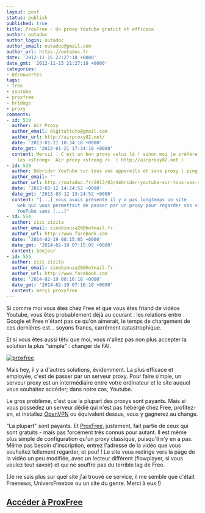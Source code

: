 ```yaml
---
layout: post
status: publish
published: true
title: ProxFree - Un proxy Youtube gratuit et efficace
author: outadoc
author_login: outadoc
author_email: outadoc@gmail.com
author_url: https://outadoc.fr
date: '2012-11-15 22:27:18 +0000'
date_gmt: '2012-11-15 21:27:18 +0000'
categories:
- Découvertes
tags:
- free
- youtube
- proxfree
- bridage
- proxy
comments:
- id: 519
  author: Air Proxy
  author_email: digitaltuto@gmail.com
  author_url: http://airproxy82.net/
  date: '2013-01-21 18:34:18 +0000'
  date_gmt: '2013-01-21 17:34:18 +0000'
  content: Mercii ! C'est un bon proxy celui là ! sinon moi je préfère
    les <strong>  Air proxy <strong />  ( http://airproxy82.net )
- id: 520
  author: Débrider YouTube sur tous vos appareils et sans proxy | ping timeout_
  author_email: ''
  author_url: http://outadoc.fr/2013/03/debrider-youtube-sur-tous-vos-appareils-et-sans-proxy/
  date: '2013-03-12 14:24:52 +0000'
  date_gmt: '2013-03-12 13:24:52 +0000'
  content: "[...] vous avais présenté il y a pas longtemps un site
    web qui vous permettait de passer par un proxy pour regarder vos vidéos
    YouTube sans [...]"
- id: 554
  author: zizi zizita
  author_email: zinebzouza20@hotmail.fr
  author_url: http://www.facebook.com
  date: '2014-02-19 08:15:05 +0000'
  date_gmt: '2014-02-19 07:15:05 +0000'
  content: bonjour
- id: 555
  author: zizi zizita
  author_email: zinebzouza20@hotmail.fr
  author_url: http://www.facebook.com
  date: '2014-02-19 08:16:18 +0000'
  date_gmt: '2014-02-19 07:16:18 +0000'
  content: merçi proxyfree
---
```

Si comme moi vous êtes chez Free et que vous êtes friand de vidéos Youtube, vous êtes probablement déjà au courant : les relations entre Google et Free n'étant pas ce qu'on aimerait, le temps de chargement de ces dernières est... soyons francs, carrément catastrophique.

Et si vous êtes aussi têtu que moi, vous n'allez pas non plus accepter la solution la plus "simple" : changer de FAI.

[![](https://outadoc.fr/wp-content/uploads/2012/11/sprite11.png "proxfree")][1]

Mais hey, il y a d'autres solutions, évidemment. La plus efficace et employée, c'est de passer par un serveur proxy. Pour faire simple, un serveur proxy est un intermédiaire entre votre ordinateur et le site auquel vous souhaitez accéder; dans notre cas, Youtube.

Le gros problème, c'est que la plupart des proxys sont payants. Mais si vous possédez un serveur dédié qui n'est pas hébergé chez Free, profitez-en, et installez [OpenVPN][2] ou équivalent dessus, vous y gagnerez au change.

"La plupart" sont payants. Et [ProxFree][1], justement, fait partie de ceux qui sont gratuits - mais pas forcément très connus pour autant. Il est même plus simple de configuration qu'un proxy classique, puisqu'il n'y en a pas. Même pas besoin d'inscription, entrez l'adresse de la vidéo que vous souhaitez tellement regarder, et pouf ! Le site vous redirige vers la page de la vidéo un peu modifiée, avec un lecteur différent (flowplayer, si vous voulez tout savoir) et qui ne souffre pas du terrible lag de Free.

(Je ne sais plus sur quel site j'ai trouvé ce service, il me semble que c'était Freenews, UniversFreebox ou un site du genre. Merci à eux !)

## [Accéder à ProxFree][1]

[1]: http://www.proxfree.com/youtube-proxy.php
[2]: http://openvpn.net/
